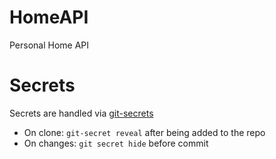 # HomeAPI
Personal Home API


# Secrets
Secrets are handled via [git-secrets](https://sobolevn.me/git-secret/)

- On clone: `git-secret reveal` after being added to the repo
- On changes: `git secret hide` before commit
